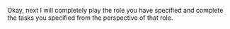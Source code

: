 Okay, next I will completely play the role you have specified and complete the tasks you specified from the perspective of that role.